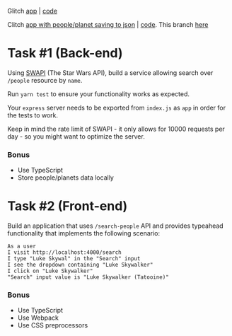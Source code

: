 Glitch [app](https://alansvits-zoo-internship-task.glitch.me) | [code](https://glitch.com/edit/#!/alansvits-zoo-internship-task)

Clitch [app with people/planet saving to json](https://alansvits-zoo-internship-task-1.glitch.me) | [code](https://glitch.com/edit/#!/alansvits-zoo-internship-task-1). This branch [here](https://github.com/alansvits/zoo-internship-task/tree/keyv-storing)
# Task #1 (Back-end)

Using [SWAPI](https://swapi.dev/documentation#people) (The Star Wars API), build a service allowing search over `/people` resource by `name`.

Run `yarn test` to ensure your functionality works as expected.

Your `express` server needs to be exported from `index.js` as `app` in order for the tests to work.

Keep in mind the rate limit of SWAPI - it only allows for 10000 requests per day - so you might want to optimize the server.

### Bonus

- Use TypeScript
- Store people/planets data locally

# Task #2 (Front-end)

Build an application that uses `/search-people` API and provides typeahead functionality that implements the following scenario:

```
As a user
I visit http://localhost:4000/search
I type "Luke Skywal" in the "Search" input
I see the dropdown containing "Luke Skywalker"
I click on "Luke Skywalker"
"Search" input value is "Luke Skywalker (Tatooine)"
```

### Bonus

- Use TypeScript
- Use Webpack
- Use CSS preprocessors
